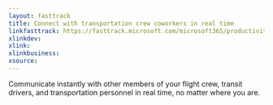 ```yaml
---
layout: fasttrack
title: Connect with transportation crew coworkers in real time
linkfasttrack: https://fasttrack.microsoft.com/microsoft365/productivitylibrary/Connect-with-transportation-crew-coworkers-in-real-time 
xlinkdev: 
xlink: 
xlinkbusiness: 
xsource: 
---
```

Communicate instantly with other members of your flight crew, transit drivers, and transportation personnel in real time, no matter where you are.